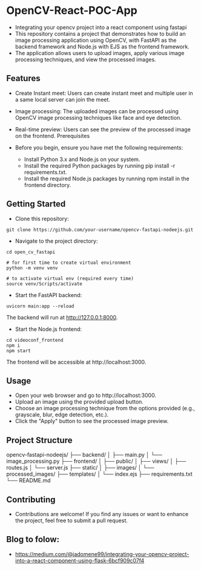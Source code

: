 # OpenCV-React-POC-App

- Integrating your opencv project into a react component using fastapi
- This repository contains a project that demonstrates how to build an image processing application using OpenCV, with FastAPI as the backend framework and Node.js with EJS as the frontend framework.
- The application allows users to upload images, apply various image processing techniques, and view the processed images.

## Features

- Create Instant meet: Users can create instant meet and multiple user in a same local server can join the meet.
- Image processing: The uploaded images can be processed using OpenCV image processing techniques like face and eye detection.
- Real-time preview: Users can see the preview of the processed image on the frontend.
  Prerequisites
- Before you begin, ensure you have met the following requirements:

  - Install Python 3.x and Node.js on your system.
  - Install the required Python packages by running pip install -r requirements.txt.
  - Install the required Node.js packages by running npm install in the frontend directory.

## Getting Started

- Clone this repository:

```
git clone https://github.com/your-username/opencv-fastapi-nodeejs.git
```

- Navigate to the project directory:

```
cd open_cv_fastapi

# for first time to create virtual environment
python -m venv venv

# to activate virtual env (required every time)
source venv/Scripts/activate
```

- Start the FastAPI backend:

```
uvicorn main:app --reload
```

The backend will run at http://127.0.0.1:8000.

- Start the Node.js frontend:

```
cd videoconf_frontend
npm i
npm start
```

The frontend will be accessible at http://localhost:3000.

## Usage

- Open your web browser and go to http://localhost:3000.
- Upload an image using the provided upload button.
- Choose an image processing technique from the options provided (e.g., grayscale, blur, edge detection, etc.).
- Click the "Apply" button to see the processed image preview.

## Project Structure

opencv-fastapi-nodeejs/
├── backend/
│ ├── main.py
│ └── image_processing.py
├── frontend/
│ ├── public/
│ ├── views/
│ ├── routes.js
│ └── server.js
├── static/
│ ├── images/
│ └── processed_images/
├── templates/
│ └── index.ejs
├── requirements.txt
└── README.md

## Contributing

- Contributions are welcome! If you find any issues or want to enhance the project, feel free to submit a pull request.

## Blog to folow:

- https://medium.com/@jadomene99/integrating-your-opencv-project-into-a-react-component-using-flask-6bcf909c07f4
